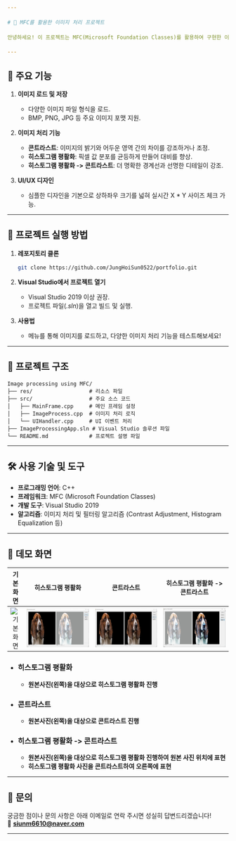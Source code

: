 ```yaml
---

# 🎨 MFC를 활용한 이미지 처리 프로젝트

안녕하세요! 이 프로젝트는 MFC(Microsoft Foundation Classes)를 활용하여 구현한 이미지 처리 응용 프로그램입니다. 다양한 이미지 처리 기능을 학습하고 적용하며 개발한 결과물로, **컴퓨터 공학과 소프트웨어 개발에 대한 열정**을 담아낸 포트폴리오입니다. 😊

---
```


## 📌 주요 기능
1. **이미지 로드 및 저장**  
   - 다양한 이미지 파일 형식을 로드.
   - BMP, PNG, JPG 등 주요 이미지 포맷 지원.
     
2. **이미지 처리 기능**  
   - **콘트라스트**: 이미지의 밝기와 어두운 영역 간의 차이를 강조하거나 조정.
   - **히스토그램 평활화**: 픽셀 값 분포를 균등하게 만들어 대비를 향상.
   - **히스토그램 평활화 -> 콘트라스트**: 더 명확한 경계선과 선명한 디테일이 강조.

3. **UI/UX 디자인**  
   - 심플한 디자인을 기본으로 상하좌우 크기를 넓혀 실시간 X * Y 사이즈 체크 가능.

---

## 🚀 프로젝트 실행 방법
1. **레포지토리 클론**
   ```bash
   git clone https://github.com/JungHoiSun0522/portfolio.git
   ```
2. **Visual Studio에서 프로젝트 열기**
   - Visual Studio 2019 이상 권장.
   - 프로젝트 파일(*.sln*)을 열고 빌드 및 실행.

3. **사용법**
   - 메뉴를 통해 이미지를 로드하고, 다양한 이미지 처리 기능을 테스트해보세요!

---

## 📂 프로젝트 구조
```
Image processing using MFC/
├── res/                  # 리소스 파일
├── src/                  # 주요 소스 코드
│   ├── MainFrame.cpp     # 메인 프레임 설정
│   ├── ImageProcess.cpp  # 이미지 처리 로직
│   └── UIHandler.cpp     # UI 이벤트 처리
├── ImageProcessingApp.sln # Visual Studio 솔루션 파일
└── README.md             # 프로젝트 설명 파일
```

---

## 🛠️ 사용 기술 및 도구
- **프로그래밍 언어**: C++
- **프레임워크**: MFC (Microsoft Foundation Classes)
- **개발 도구**: Visual Studio 2019
- **알고리즘**: 이미지 처리 및 필터링 알고리즘 (Contrast Adjustment, Histogram Equalization 등)

---

## 📸 데모 화면
| 기본 화면 | 히스토그램 평활화 | 콘트라스트 | 히스토그램 평활화 -> 콘트라스트 |
|:---:|:---:|:---:|:---:|
| ![기본 화면](./main_ui.gif) | ![히스토그램 평활화](histogram.JPG) | ![콘트라스트](contrast.JPG) | ![히스토그램 평활화 -> 콘트라스트](hisTOcont.JPG) |

- ### 히스토그램 평활화
   - **원본사진(왼쪽)을 대상으로 히스토그램 평활화 진행**

- ### 콘트라스트
   - **원본사진(왼쪽)을 대상으로 콘트라스트 진행**

- ### 히스토그램 평활화 -> 콘트라스트
   - **원본사진(왼쪽)을 대상으로 히스토그램 평활화 진행하여 원본 사진 위치에 표현**
   - **히스토그램 평활화 사진을 콘트라스트하여 오른쪽에 표현**
---

## 📩 문의
궁금한 점이나 문의 사항은 아래 이메일로 연락 주시면 성실히 답변드리겠습니다!  
📧 **siunm6610@naver.com**

---
